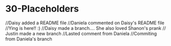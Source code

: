 # 30-Placeholders
//Daisy added a README file
//Daniela commented on Daisy's README file
//Ying is here!! :)
//Daisy made a branch.... She also loved Shanon's prank
// Justin made a new branch
//Lasted comment from Daniela
//Commiting from Daniela's branch
